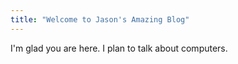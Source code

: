 ```yaml
---
title: "Welcome to Jason's Amazing Blog"
---
```


I'm glad you are here. I plan to talk about computers.
